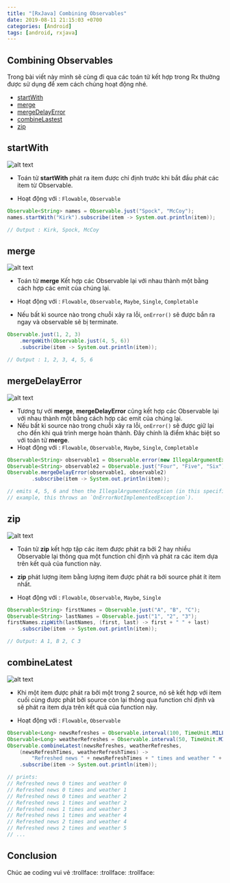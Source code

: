 ```yaml
---
title: "[RxJava] Combining Observables"
date: 2019-08-11 21:15:03 +0700
categories: [Android]
tags: [android, rxjava]
---
```



## Combining Observables

Trong bài viết này mình sẽ cùng đi qua các toán tử kết hợp trong Rx thường được sử dụng để xem cách chúng hoạt động nhé.

* [startWith](https://github.com/ReactiveX/RxJava/blob/3.x/docs/Combining-Observables.md#startwith)
* [merge](https://github.com/ReactiveX/RxJava/blob/3.x/docs/Combining-Observables.md#merge)
* [mergeDelayError](https://github.com/ReactiveX/RxJava/blob/3.x/docs/Combining-Observables.md#mergedelayerror)
* [combineLastest](http://reactivex.io/documentation/operators/combinelatest.html)
* [zip](https://github.com/ReactiveX/RxJava/blob/3.x/docs/Combining-Observables.md#zip)

## startWith

![alt text](https://s3-ap-southeast-1.amazonaws.com/kipalog.com/ocur5iewn9_startwith.png)

* Toán tử **startWith** phát ra item được chỉ định trước khi bắt đầu phát các item từ Observable.

* Hoạt động với : `Flowable`, `Observable`

~~~java
Observable<String> names = Observable.just("Spock", "McCoy");
names.startWith("Kirk").subscribe(item -> System.out.println(item));

// Output : Kirk, Spock, McCoy
~~~

## merge

![alt text](https://s3-ap-southeast-1.amazonaws.com/kipalog.com/i9k344dy4w_merge.png)

* Toán tử **merge** Kết hợp các Observable lại với nhau thành một bằng cách hợp các emit của chúng lại.

* Hoạt động với : `Flowable`, `Observable`, `Maybe`, `Single`, `Completable`

* Nếu bất kì source nào trong chuỗi xảy ra lỗi, `onError()` sẽ được bắn ra ngay và observable sẽ bị terminate.

~~~java
Observable.just(1, 2, 3)
    .mergeWith(Observable.just(4, 5, 6))
    .subscribe(item -> System.out.println(item));

// Output : 1, 2, 3, 4, 5, 6
~~~

## mergeDelayError

![alt text](https://s3-ap-southeast-1.amazonaws.com/kipalog.com/seoas5z2nl_merge_delay_error.png)

* Tương tự với **merge**, **mergeDelayError** cũng kết hợp các Observable lại với nhau thành một bằng cách hợp các emit của chúng lại.
* Nếu bất kì source nào trong chuỗi xảy ra lỗi, `onError()` sẽ được giữ lại cho đến khi quá trình merge hoàn thành. Đây chính là điểm khác biệt so với toán tử **merge**.
* Hoạt động với : `Flowable`, `Observable`, `Maybe`, `Single`, `Completable`

~~~java
Observable<String> observable1 = Observable.error(new IllegalArgumentException(""));
Observable<String> observable2 = Observable.just("Four", "Five", "Six");
Observable.mergeDelayError(observable1, observable2)
        .subscribe(item -> System.out.println(item));

// emits 4, 5, 6 and then the IllegalArgumentException (in this specific
// example, this throws an `OnErrorNotImplementedException`).
~~~

## zip

![alt text](https://s3-ap-southeast-1.amazonaws.com/kipalog.com/tsg5dzb3oo_zip.png)

* Toán tử **zip** kết hợp tập các item được phát ra bởi 2 hay nhiều Observable lại thông qua một function chỉ định và phát ra các item dựa trên kết quả của function này.

* **zip** phát lượng item bằng lượng item được phát ra bởi source phát ít item nhất.
* Hoạt động với : `Flowable`, `Observable`, `Maybe`, `Single`

~~~java
Observable<String> firstNames = Observable.just("A", "B", "C");
Observable<String> lastNames = Observable.just("1", "2", "3");
firstNames.zipWith(lastNames, (first, last) -> first + " " + last)
    .subscribe(item -> System.out.println(item));

// Output: A 1, B 2, C 3
~~~

## combineLatest

![alt text](https://s3-ap-southeast-1.amazonaws.com/kipalog.com/9ncj2t083l_combineLatest.png)

* Khi một item được phát ra bởi một trong 2 source, nó sẽ kết hợp với item cuối cùng được phát bởi source còn lại thông qua function chỉ định và sẽ phát ra item dựa trên kết quả của function này.

* Hoạt động với : `Flowable`, `Observable`

~~~java
Observable<Long> newsRefreshes = Observable.interval(100, TimeUnit.MILLISECONDS);
Observable<Long> weatherRefreshes = Observable.interval(50, TimeUnit.MILLISECONDS);
Observable.combineLatest(newsRefreshes, weatherRefreshes,
    (newsRefreshTimes, weatherRefreshTimes) ->
        "Refreshed news " + newsRefreshTimes + " times and weather " + weatherRefreshTimes)
    .subscribe(item -> System.out.println(item));

// prints:
// Refreshed news 0 times and weather 0
// Refreshed news 0 times and weather 1
// Refreshed news 0 times and weather 2
// Refreshed news 1 times and weather 2
// Refreshed news 1 times and weather 3
// Refreshed news 1 times and weather 4
// Refreshed news 2 times and weather 4
// Refreshed news 2 times and weather 5
// ...
~~~

## Conclusion

Chúc ae coding vui vẻ :trollface: :trollface: :trollface: